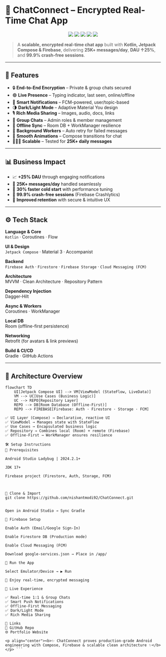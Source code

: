  # 🔐 ChatConnect – Encrypted Real-Time Chat App  

<p align="center">
  <img src="https://img.shields.io/badge/Kotlin-7F52FF?style=for-the-badge&logo=kotlin&logoColor=white" />
  <img src="https://img.shields.io/badge/Jetpack%20Compose-4285F4?style=for-the-badge&logo=jetpackcompose&logoColor=white" />
  <img src="https://img.shields.io/badge/Firebase-FFCA28?style=for-the-badge&logo=firebase&logoColor=black" />
  <img src="https://img.shields.io/badge/Hilt-DI-green?style=for-the-badge" />
  <img src="https://img.shields.io/badge/Crash--Free-99.9%25-success?style=for-the-badge" />
</p>

> A **scalable, encrypted real-time chat app** built with **Kotlin, Jetpack Compose & Firebase**, delivering **25K+ messages/day**, **DAU ↑25%**, and **99.9% crash-free sessions**.

---

## 📱 Features  

- 🔒 **End-to-End Encryption** – Private & group chats secured  
- 🟢 **Live Presence** – Typing indicator, last seen, online/offline  
- 🔔 **Smart Notifications** – FCM-powered, user/topic-based  
- 🌗 **Dark/Light Mode** – Adaptive Material You design  
- 🎙 **Rich Media Sharing** – Images, audio, docs, links  
- 💬 **Group Chats** – Admin roles & member management  
- 📂 **Offline Sync** – Room DB + WorkManager resilience  
- 🔄 **Background Workers** – Auto retry for failed messages  
- 🎨 **Smooth Animations** – Compose transitions for chat  
- 🧑‍🤝‍🧑 **Scalable** – Tested for **25K+ daily messages**  

---

## 📊 Business Impact  

- 📈 **+25% DAU** through engaging notifications  
- 💬 **25K+ messages/day** handled seamlessly  
- 🚀 **30% faster cold start** with performance tuning  
- 🧪 **99.9% crash-free sessions** (Firebase Crashlytics)  
- 🔐 **Improved retention** with secure & intuitive UX  

---

## ⚙️ Tech Stack  

**Language & Core**  
`Kotlin` · Coroutines · Flow  

**UI & Design**  
`Jetpack Compose` · Material 3 · Accompanist  

**Backend**  
`Firebase Auth` · `Firestore` · `Firebase Storage` · `Cloud Messaging (FCM)`  

**Architecture**  
MVVM · Clean Architecture · Repository Pattern  

**Dependency Injection**  
Dagger-Hilt  

**Async & Workers**  
Coroutines · WorkManager  

**Local DB**  
Room (offline-first persistence)  

**Networking**  
Retrofit (for avatars & link previews)  

**Build & CI/CD**  
Gradle · GitHub Actions  

---

## 🧠 Architecture Overview  

```mermaid
flowchart TD
    UI[Jetpack Compose UI] --> VM[ViewModel (StateFlow, LiveData)]
    VM --> UC[Use Cases (Business Logic)]
    UC --> REPO[Repository Layer]
    REPO --> DB[Room Database (Offline-First)]
    REPO --> FIREBASE[Firebase: Auth · Firestore · Storage · FCM]

✅ UI Layer (Compose) → Declarative, reactive UI
✅ ViewModel → Manages state with StateFlow
✅ Use Cases → Encapsulated business logic
✅ Repository → Combines local (Room) + remote (Firebase)
✅ Offline-First → WorkManager ensures resilience

🛠 Setup Instructions
🔹 Prerequisites

Android Studio Ladybug | 2024.2.1+

JDK 17+

Firebase project (Firestore, Auth, Storage, FCM)



🔹 Clone & Import
git clone https://github.com/nishantmodi92/ChatConnect.git


Open in Android Studio → Sync Gradle

🔹 Firebase Setup

Enable Auth (Email/Google Sign-In)

Enable Firestore DB (Production mode)

Enable Cloud Messaging (FCM)

Download google-services.json → Place in /app/

🔹 Run the App

Select Emulator/Device → ▶ Run

🎉 Enjoy real-time, encrypted messaging

🚀 Live Experience

✅ Real-time 1:1 & Group Chats
✅ Smart Push Notifications
✅ Offline-First Messaging
✅ Dark/Light Mode
✅ Rich Media Sharing

🔗 Links
📂 GitHub Repo
🌐 Portfolio Website

<p align="center"><b>✨ ChatConnect proves production-grade Android engineering with Compose, Firebase & scalable clean architecture ✨</b></p> ```








